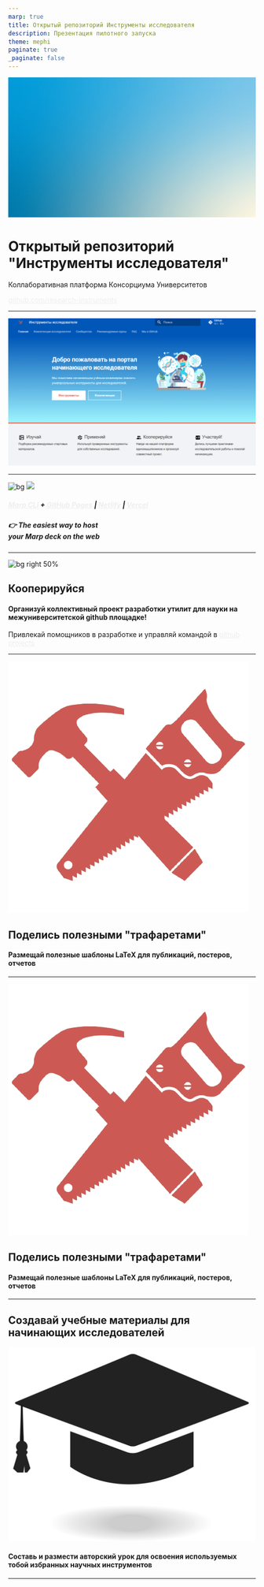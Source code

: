 ```yaml
---
marp: true
title: Открытый репозиторий Инструменты исследователя
description: Презентация пилотного запуска
theme: mephi
paginate: true
_paginate: false
---
```


![bg](./assets/gradient.jpg)

# <!--fit--> Открытый репозиторий "Инструменты исследователя"

Коллаборативная платформа Консорциума Университетов

[github.com/research-instruments](https://github.com/research-instruments/)

<style scoped>a { color: #eee; }</style>

---

![Marp bg 100%](./assets/site.png)

---

![bg](#123)
![](#fff)

##### <!--fit--> [Marp CLI](https://github.com/marp-team/marp-cli) + [GitHub Pages](https://github.com/pages) | [Netlify](https://www.netlify.com/) | [Vercel](https://vercel.com/)

##### <!--fit--> 👉 The easiest way to host<br />your Marp deck on the web

---

![bg right 50%](https://icongr.am/octicons/mark-github.svg)

## Кооперируйся

#### Организуй коллективный проект разработки утилит для науки на межуниверситетской github площадке!

Привлекай помощников в разработке и управляй командой в [github projects](https://github.com/orgs/research-instruments/projects?type=beta)

---

![bg right 60%](./assets/tools.png)

## **Поделись полезными "трафаретами"**

#### Размещай полезные шаблоны LaTeX для публикаций, постеров, отчетов

---

![bg right 60%](./assets/tools.png)

## **Поделись полезными "трафаретами"**

#### Размещай полезные шаблоны LaTeX для публикаций, постеров, отчетов

---

## **Создавай учебные материалы для начинающих исследователей**

![bg right 40%](./assets/college-degree-icon-3.jpg)

#### Составь и размести авторский урок для освоения используемых тобой избранных научных инструментов
---
